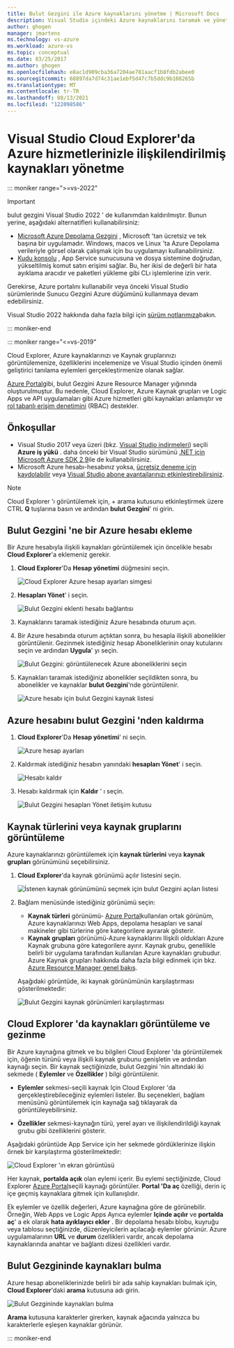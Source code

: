 ```yaml
---
title: Bulut Gezgini ile Azure kaynaklarını yönetme | Microsoft Docs
description: Visual Studio içindeki Azure kaynaklarını taramak ve yönetmek için Cloud Explorer 'ı nasıl kullanacağınızı öğrenin.
author: ghogen
manager: jmartens
ms.technology: vs-azure
ms.workload: azure-vs
ms.topic: conceptual
ms.date: 03/25/2017
ms.author: ghogen
ms.openlocfilehash: e8ac1d909cba36a7204ae781aacf1b8fdb2abee0
ms.sourcegitcommit: 68897da7d74c31ae1ebf5d47c7b5ddc9b108265b
ms.translationtype: MT
ms.contentlocale: tr-TR
ms.lasthandoff: 08/13/2021
ms.locfileid: "122098586"
---
```

# <a name="manage-the-resources-associated-with-your-azure-accounts-in-visual-studio-cloud-explorer"></a>Visual Studio Cloud Explorer'da Azure hizmetlerinizle ilişkilendirilmiş kaynakları yönetme

::: moniker range=">=vs-2022"
> [!Important]
> bulut gezgini Visual Studio 2022 ' de kullanımdan kaldırılmıştır. Bunun yerine, aşağıdaki alternatifleri kullanabilirsiniz:
> - [Microsoft Azure Depolama Gezgini](/azure/vs-azure-tools-storage-manage-with-storage-explorer) , Microsoft 'tan ücretsiz ve tek başına bir uygulamadır. Windows, macos ve Linux 'ta Azure Depolama verileriyle görsel olarak çalışmak için bu uygulamayı kullanabilirsiniz.
> - [Kudu konsolu](https://github.com/projectkudu/kudu/wiki/Kudu-console) , App Service sunucusuna ve dosya sistemine doğrudan, yükseltilmiş komut satırı erişimi sağlar. Bu, her ikisi de değerli bir hata ayıklama aracıdır ve paketleri yükleme gibi CLı işlemlerine izin verir.
>
> Gerekirse, Azure portalını kullanabilir veya önceki Visual Studio sürümlerinde Sunucu Gezgini Azure düğümünü kullanmaya devam edebilirsiniz.
>
> Visual Studio 2022 hakkında daha fazla bilgi için [sürüm notlarımıza](/visualstudio/releases/2022/release-notes-preview/)bakın.

::: moniker-end

::: moniker range="<=vs-2019"

Cloud Explorer, Azure kaynaklarınızı ve Kaynak gruplarınızı görüntülemenize, özelliklerini incelemenize ve Visual Studio içinden önemli geliştirici tanılama eylemleri gerçekleştirmenize olanak sağlar.

[Azure Portal](https://portal.azure.com)gibi, bulut Gezgini Azure Resource Manager yığınında oluşturulmuştur. Bu nedenle, Cloud Explorer, Azure Kaynak grupları ve Logic Apps ve API uygulamaları gibi Azure hizmetleri gibi kaynakları anlamıştır ve [rol tabanlı erişim denetimini](/azure/role-based-access-control/role-assignments-portal) (RBAC) destekler.

## <a name="prerequisites"></a>Önkoşullar

* Visual Studio 2017 veya üzeri (bkz. [Visual Studio indirmeleri](https://visualstudio.microsoft.com/downloads)) seçili **Azure iş yükü** . daha önceki bir Visual Studio sürümünü [.NET için Microsoft Azure SDK 2,9](https://www.microsoft.com/download/details.aspx?id=51657)ile de kullanabilirsiniz.
* Microsoft Azure hesabı-hesabınız yoksa, [ücretsiz deneme için kaydolabilir](https://azure.microsoft.com/pricing/member-offers/credit-for-visual-studio-subscribers/) veya [Visual Studio abone avantajlarınızı etkinleştirebilirsiniz](https://azure.microsoft.com/pricing/member-offers/credit-for-visual-studio-subscribers/).

> [!NOTE]
> Cloud Explorer 'ı görüntülemek için,  + arama kutusunu etkinleştirmek üzere CTRL **Q** tuşlarına basın ve ardından **bulut Gezgini**' ni girin.

## <a name="add-an-azure-account-to-cloud-explorer"></a>Bulut Gezgini 'ne bir Azure hesabı ekleme

Bir Azure hesabıyla ilişkili kaynakları görüntülemek için öncelikle hesabı **Cloud Explorer**'a eklemeniz gerekir.

1. **Cloud Explorer**'Da **Hesap yönetimi** düğmesini seçin.

   ![Cloud Explorer Azure hesap ayarları simgesi](./media/vs-azure-tools-resources-managing-with-cloud-explorer/azure-account-settings.png)

1. **Hesapları Yönet**' i seçin.

   ![Bulut Gezgini eklenti hesabı bağlantısı](./media/vs-azure-tools-resources-managing-with-cloud-explorer/manage-accounts-link.png)

1. Kaynaklarını taramak istediğiniz Azure hesabında oturum açın.

1. Bir Azure hesabında oturum açtıktan sonra, bu hesapla ilişkili abonelikler görüntülenir. Gezinmek istediğiniz hesap Aboneliklerinin onay kutularını seçin ve ardından **Uygula**' yı seçin.

   ![Bulut Gezgini: görüntülenecek Azure aboneliklerini seçin](./media/vs-azure-tools-resources-managing-with-cloud-explorer/select-subscriptions.png)

1. Kaynakları taramak istediğiniz abonelikler seçildikten sonra, bu abonelikler ve kaynaklar **bulut Gezgini**'nde görüntülenir.

   ![Azure hesabı için bulut Gezgini kaynak listesi](./media/vs-azure-tools-resources-managing-with-cloud-explorer/resources-listed.png)

## <a name="remove-an-azure-account-from-cloud-explorer"></a>Azure hesabını bulut Gezgini 'nden kaldırma

1. **Cloud Explorer**'Da **Hesap yönetimi**' ni seçin.

   ![Azure hesap ayarları](./media/vs-azure-tools-resources-managing-with-cloud-explorer/azure-account-settings.png)

1. Kaldırmak istediğiniz hesabın yanındaki **hesapları Yönet**' i seçin.

   ![Hesabı kaldır](./media/vs-azure-tools-resources-managing-with-cloud-explorer/remove-account.png)

1. Hesabı kaldırmak için **Kaldır** ' ı seçin.

    ![Bulut Gezgini hesapları Yönet iletişim kutusu](./media/vs-azure-tools-resources-managing-with-cloud-explorer/accountmanage.PNG)

## <a name="view-resource-types-or-resource-groups"></a>Kaynak türlerini veya kaynak gruplarını görüntüleme

Azure kaynaklarınızı görüntülemek için **kaynak türlerini** veya **kaynak grupları** görünümünü seçebilirsiniz.

1. **Cloud Explorer**'da kaynak görünümü açılır listesini seçin.

   ![İstenen kaynak görünümünü seçmek için bulut Gezgini açılan listesi](./media/vs-azure-tools-resources-managing-with-cloud-explorer/resources-view-dropdown.png)

1. Bağlam menüsünde istediğiniz görünümü seçin:

   * **Kaynak türleri** görünümü- [Azure Portal](https://portal.azure.com)kullanılan ortak görünüm, Azure kaynaklarınızı Web Apps, depolama hesapları ve sanal makineler gibi türlerine göre kategorilere ayırarak gösterir.
   * **Kaynak grupları** görünümü-Azure kaynaklarını Ilişkili oldukları Azure Kaynak grubuna göre kategorilere ayırır. Kaynak grubu, genellikle belirli bir uygulama tarafından kullanılan Azure kaynakları grubudur. Azure Kaynak grupları hakkında daha fazla bilgi edinmek için bkz. [Azure Resource Manager genel bakış](/azure/azure-resource-manager/resource-group-overview).

   Aşağıdaki görüntüde, iki kaynak görünümünün karşılaştırması gösterilmektedir:

   ![Bulut Gezgini kaynak görünümleri karşılaştırması](./media/vs-azure-tools-resources-managing-with-cloud-explorer/resource-views-comparison.png)

## <a name="view-and-navigate-resources-in-cloud-explorer"></a>Cloud Explorer 'da kaynakları görüntüleme ve gezinme

Bir Azure kaynağına gitmek ve bu bilgileri Cloud Explorer 'da görüntülemek için, öğenin türünü veya ilişkili kaynak grubunu genişletin ve ardından kaynağı seçin. Bir kaynak seçtiğinizde, bulut Gezgini 'nin altındaki iki sekmede ( **Eylemler** ve **Özellikler** ) bilgi görüntülenir.

* **Eylemler** sekmesi-seçili kaynak Için Cloud Explorer 'da gerçekleştirebileceğiniz eylemleri listeler. Bu seçenekleri, bağlam menüsünü görüntülemek için kaynağa sağ tıklayarak da görüntüleyebilirsiniz.

* **Özellikler** sekmesi-kaynağın türü, yerel ayarı ve ilişkilendirildiği kaynak grubu gibi özelliklerini gösterir.

Aşağıdaki görüntüde App Service için her sekmede gördüklerinize ilişkin örnek bir karşılaştırma gösterilmektedir:

  ![Cloud Explorer 'ın ekran görüntüsü](./media/vs-azure-tools-resources-managing-with-cloud-explorer/actions-and-properties.png)

Her kaynak, **portalda açık** olan eylemi içerir. Bu eylemi seçtiğinizde, Cloud Explorer [Azure Portal](https://portal.azure.com)seçili kaynağı görüntüler. **Portal 'Da aç** özelliği, derin iç içe geçmiş kaynaklara gitmek için kullanışlıdır.

Ek eylemler ve özellik değerleri, Azure kaynağına göre de görünebilir. Örneğin, Web Apps ve Logic Apps Ayrıca eylemler **Içinde açılır** ve **portalda aç**' a ek olarak **hata ayıklayıcı ekler** . Bir depolama hesabı blobu, kuyruğu veya tablosu seçtiğinizde, düzenleyicilerin açılacağı eylemler görünür. Azure uygulamalarının **URL** ve **durum** özellikleri vardır, ancak depolama kaynaklarında anahtar ve bağlantı dizesi özellikleri vardır.

## <a name="find-resources-in-cloud-explorer"></a>Bulut Gezgininde kaynakları bulma

Azure hesap aboneliklerinizde belirli bir ada sahip kaynakları bulmak için, **Cloud Explorer**'daki **arama** kutusuna adı girin.

  ![Bulut Gezgininde kaynakları bulma](./media/vs-azure-tools-resources-managing-with-cloud-explorer/search-for-resources.png)

**Arama** kutusuna karakterler girerken, kaynak ağacında yalnızca bu karakterlerle eşleşen kaynaklar görünür.

::: moniker-end
